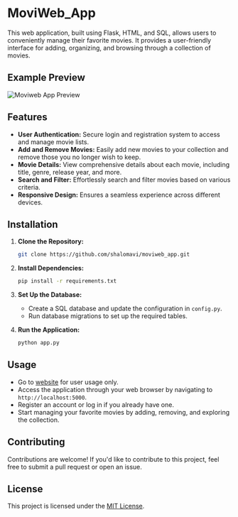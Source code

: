 # MoviWeb_App

This web application, built using Flask, HTML, and SQL, allows users to conveniently manage their favorite movies. It provides a user-friendly interface for adding, organizing, and browsing through a collection of movies.

## Example Preview

![Moviweb App Preview](https://raw.githubusercontent.com/shalomavi/moviweb_app/main/assets/85420763/55b7229d-378f-4a1b-9b08-1311063349d7.png "Moviweb App Screenshot")



## Features

- **User Authentication:** Secure login and registration system to access and manage movie lists.
- **Add and Remove Movies:** Easily add new movies to your collection and remove those you no longer wish to keep.
- **Movie Details:** View comprehensive details about each movie, including title, genre, release year, and more.
- **Search and Filter:** Effortlessly search and filter movies based on various criteria.
- **Responsive Design:** Ensures a seamless experience across different devices.

## Installation

1. **Clone the Repository:**
   ```sh
   git clone https://github.com/shalomavi/moviweb_app.git
   ```

2. **Install Dependencies:**
   ```sh
   pip install -r requirements.txt
   ```

3. **Set Up the Database:**
   - Create a SQL database and update the configuration in `config.py`.
   - Run database migrations to set up the required tables.

4. **Run the Application:**
   ```sh
   python app.py
   ```

## Usage

- Go to [website](https://shalomavi.pythonanywhere.com/) for user usage only.
- Access the application through your web browser by navigating to `http://localhost:5000`.
- Register an account or log in if you already have one.
- Start managing your favorite movies by adding, removing, and exploring the collection.

## Contributing

Contributions are welcome! If you'd like to contribute to this project, feel free to submit a pull request or open an issue.

## License

This project is licensed under the [MIT License](https://www.mit.edu/~amini/LICENSE.md).

